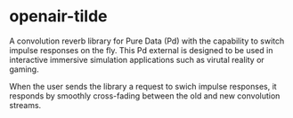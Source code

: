 # openair-tilde
A convolution reverb library for Pure Data (Pd) with the capability to switch impulse responses on the fly. This Pd external is designed to be used in interactive immersive simulation applications such as virutal reality or gaming.

When the user sends the library a request to swich impulse responses, it responds by smoothly cross-fading between the old and new convolution streams.
